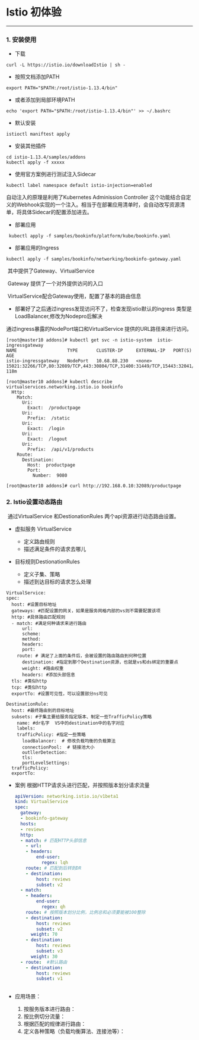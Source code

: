 # Istio 初体验

---

### 1. 安装使用

- 下载

```shell
curl -L https://istio.io/downloadIstio | sh -
```

- 按照文档添加PATH

```shell
export PATH="$PATH:/root/istio-1.13.4/bin"
```

- 或者添加到局部环境PATH

```shell
echo 'export PATH="$PATH:/root/istio-1.13.4/bin"' >> ~/.bashrc
```

- 默认安装

```shell
istioctl maniftest apply 
```

- 安装其他插件

```shell
cd istio-1.13.4/samples/addons
kubectl apply -f xxxxx
```

- 使用官方案例进行测试注入Sidecar 

```shell
kubectl label namespace default istio-injection=enabled
```

自动注入的原理是利用了Kubernetes Adminission Controller 这个功能结合自定义的Webhook实现的一个注入。相当于在部署应用清单时，会自动改写资源清单，将具体Sidecar的配置添加进去。

- 部署应用

```shell
 kubectl apply -f samples/bookinfo/platform/kube/bookinfo.yaml
```

- 部署应用的Ingress

```shell
kubectl apply -f samples/bookinfo/networking/bookinfo-gateway.yaml
```

​	其中提供了Gateway、VirtualService

​	Gateway 提供了一个对外提供访问的入口 

​	VirtualService配合Gateway使用，配置了基本的路由信息

- 部署好了之后通过ingress发现访问不了，检查发现istio默认的ingress 类型是LoadBalancer,修改为Nodepro后解决



通过ingress暴露的NodePort端口和VirtualService 提供的URL路径来进行访问。

```shell
[root@master10 addons]# kubectl get svc -n istio-system  istio-ingressgateway 
NAME                   TYPE       CLUSTER-IP     EXTERNAL-IP   PORT(S)                                                                      AGE
istio-ingressgateway   NodePort   10.68.88.230   <none>        15021:32266/TCP,80:32089/TCP,443:30804/TCP,31400:31449/TCP,15443:32041/TCP   118m

[root@master10 addons]# kubectl describe virtualservices.networking.istio.io bookinfo 
  Http:
    Match:
      Uri:
        Exact:  /productpage
      Uri:
        Prefix:  /static
      Uri:
        Exact:  /login
      Uri:
        Exact:  /logout
      Uri:
        Prefix:  /api/v1/products
    Route:
      Destination:
        Host:  productpage
        Port:
          Number:  9080
          
[root@master10 addons]# curl http://192.168.0.10:32089/productpage
```

### 2. Istio设置动态路由

​	通过VirtualService 和DestionationRules 两个api资源进行动态路由设置。

- 虚拟服务 VirtualService 

  - 定义路由规则
  - 描述满足条件的请求去哪儿

- 目标规则DestionationRules

  - 定义子集、策略
  - 描述到达目标的请求怎么处理

  

```config
VirtualService:
spec:
  host: #设置目标地址
  gateways: #匹配设置的网关，如果是服务网格内部的vs则不需要配置该项
  http: #具体路由匹配规则
  - match: #满足何种请求来进行路由
      url:
      scheme:
      method:
      headers:
      port:
    route: # 满足了上面的条件后，会被设置的路由路由到何种位置
      destination: #指定到那个Destination资源，也就是vs和ds绑定的重要点
      weight: #路由权重
      headers: #添加头部信息
  tls: #类似http
  tcp: #类似http
  exportTo: #设置可见性，可以设置部分ns可见

DestinationRule:
  host: #最终路由到的目标地址
  subsets: #子集主要给服务指定版本、制定一些TrafficPolicy策略
    name: #dr名字  VS中的destination中的名字对应
    labels:
    trafficPolicy: #指定一些策略 
      loadBalancer:  # 修改负载均衡的负载算法
      connectionPool:  # 链接池大小
      outllerDetection: 
      tls:
      portLevelSettings:
  trafficPolicy:
  exportTo:
```

- 案例 根据HTTP请求头进行匹配，并按照版本划分请求流量
  
  ```yaml
  apiVersion: networking.istio.io/v1beta1
  kind: VirtualService
  spec:
    gateway:
    - bookinfo-gateway
    hosts:
    - reviews
    http:
    - match: # 匹配HTTP头部信息
      - url:
      - headers:
          end-user:
            regex: lqh
      route: # 匹配到后转到DR 
      - destination:
          host: reviews
          subset: v2
    - match:
      - headers:
          end-user:
            regex: qh
      route: # 按照版本划分比例，比例总和必须要能被100整除
      - destination:
          host: reviews
          subset: v2
        weight: 70
      - destination:
          host: reviews
          subset: v3
        weight: 30
    - route:  #默认路由
      - destination:
          host: reviews
          subset: v1
   
  ```
  
  
  
  
  
- 应用场景：
  
  1. 按服务版本进行路由：
  2. 按比例切分流量：
  3. 根据匹配的规律进行路由：
  4. 定义各种策略（负载均衡算法、连接池等）：


